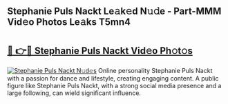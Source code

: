 ## Stephanie Puls Nackt Le𝚊k𝚎d N𝚞𝚍e - Part-MMM Vid𝚎o Photos Le𝚊ks T5mn4

# <h2><a href="http://fb54zz.evod.top/?m=Stephanie+Puls+Nackt">🔗 👉🔴 Stephanie Puls Nackt Vid𝚎o Ph𝚘t𝚘s</a></h2>

[![Stephanie Puls Nackt N𝚞d𝚎s](https://i.imgur.com/8V9OHl7.gif)](http://fb54zz.evod.top/?m=Stephanie+Puls+Nackt)
Online personality Stephanie Puls Nackt with a passion for dance and lifestyle, creating engaging content. A public figure like Stephanie Puls Nackt, with a strong social media presence and a large following, can wield significant influence. 
